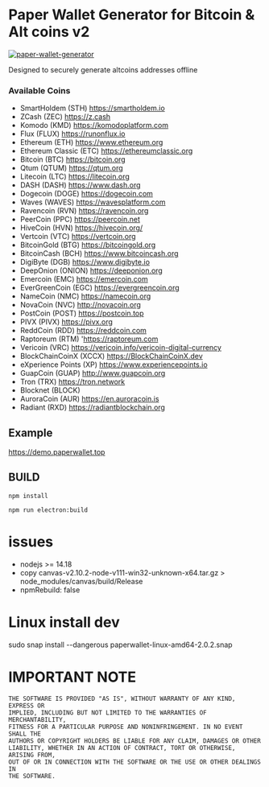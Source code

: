 # Paper Wallet Generator for Bitcoin &amp; Alt coins v2

[![paper-wallet-generator](https://snapcraft.io//paper-wallet-generator/badge.svg)](https://snapcraft.io/paper-wallet-generator)

Designed to securely generate altcoins addresses offline

### Available Coins

- SmartHoldem (STH) https://smartholdem.io
- ZCash (ZEC) https://z.cash
- Komodo (KMD) https://komodoplatform.com
- Flux (FLUX) https://runonflux.io
- Ethereum (ETH) https://www.ethereum.org
- Ethereum Classic (ETC) https://ethereumclassic.org
- Bitcoin (BTC) https://bitcoin.org
- Qtum (QTUM) https://qtum.org
- Litecoin (LTC) https://litecoin.org
- DASH (DASH) https://www.dash.org
- Dogecoin (DOGE) https://dogecoin.com
- Waves (WAVES) https://wavesplatform.com
- Ravencoin (RVN) https://ravencoin.org
- PeerCoin (PPC) https://peercoin.net
- HiveCoin (HVN) https://hivecoin.org/
- Vertcoin (VTC) https://vertcoin.org
- BitcoinGold (BTG) https://bitcoingold.org
- BitcoinCash (BCH) https://www.bitcoincash.org
- DigiByte (DGB) https://www.digibyte.io
- DeepOnion (ONION) https://deeponion.org
- Emercoin (EMC) https://emercoin.com
- EverGreenCoin (EGC) https://evergreencoin.org
- NameCoin (NMC) https://namecoin.org
- NovaCoin (NVC) http://novacoin.org
- PostCoin (POST) https://postcoin.top
- PIVX (PIVX) https://pivx.org
- ReddCoin (RDD) https://reddcoin.com
- Raptoreum (RTM) 'https://raptoreum.com
- Vericoin (VRC) https://vericoin.info/vericoin-digital-currency
- BlockChainCoinX (XCCX) https://BlockChainCoinX.dev
- eXperience Points (XP) https://www.experiencepoints.io
- GuapCoin (GUAP) http://www.guapcoin.org
- Tron (TRX) https://tron.network
- Blocknet (BLOCK)
- AuroraCoin (AUR) https://en.auroracoin.is
- Radiant (RXD) https://radiantblockchain.org

## Example

https://demo.paperwallet.top

## BUILD

`npm install`

`npm run electron:build`


# issues
- nodejs >= 14.18
- copy canvas-v2.10.2-node-v111-win32-unknown-x64.tar.gz > node_modules/canvas/build/Release
- npmRebuild: false


# Linux install dev

sudo snap install --dangerous paperwallet-linux-amd64-2.0.2.snap

# IMPORTANT NOTE

    THE SOFTWARE IS PROVIDED "AS IS", WITHOUT WARRANTY OF ANY KIND, EXPRESS OR
    IMPLIED, INCLUDING BUT NOT LIMITED TO THE WARRANTIES OF MERCHANTABILITY,
    FITNESS FOR A PARTICULAR PURPOSE AND NONINFRINGEMENT. IN NO EVENT SHALL THE
    AUTHORS OR COPYRIGHT HOLDERS BE LIABLE FOR ANY CLAIM, DAMAGES OR OTHER
    LIABILITY, WHETHER IN AN ACTION OF CONTRACT, TORT OR OTHERWISE, ARISING FROM,
    OUT OF OR IN CONNECTION WITH THE SOFTWARE OR THE USE OR OTHER DEALINGS IN
    THE SOFTWARE.



